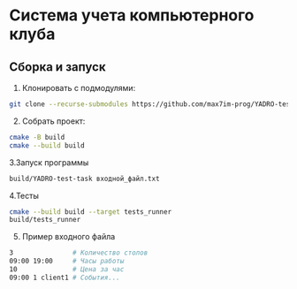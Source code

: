 # Система учета компьютерного клуба

## Сборка и запуск

1. Клонировать с подмодулями:
```bash
git clone --recurse-submodules https://github.com/max7im-prog/YADRO-test-task-base-stations-SHD
```

2. Собрать проект:
```bash
cmake -B build
cmake --build build
```
3.Запуск программы
```bash
build/YADRO-test-task входной_файл.txt
```

4.Тесты
```bash
cmake --build build --target tests_runner
build/tests_runner
```

5. Пример входного файла
```bash
3               # Количество столов
09:00 19:00     # Часы работы
10              # Цена за час
09:00 1 client1 # События...
```